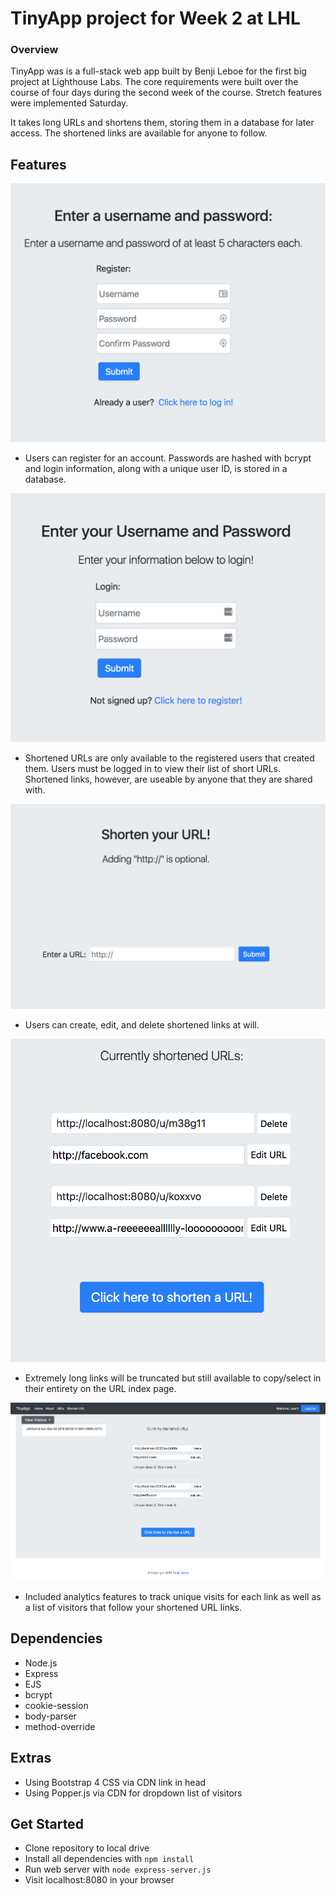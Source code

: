 # TinyApp project for Week 2 at LHL

### Overview

TinyApp was is a full-stack web app built by Benji Leboe for the first big project at Lighthouse Labs. The core requirements were built over the course of four days during the second week of the course. Stretch features were implemented Saturday.

It takes long URLs and shortens them, storing them in a database for later access. The shortened links are available for anyone to follow. 


## Features

![registerpage](./screengrabs/register.png)

- Users can register for an account. Passwords are hashed with bcrypt and login information, along with a unique user ID, is stored in a database.

![loginpage](./screengrabs/login.png)

- Shortened URLs are only available to the registered users that created them. Users must be logged in to view their list of short URLs. Shortened links, however, are useable by anyone that they are shared with.

![shortener](./screengrabs/shortener.png)

- Users can create, edit, and delete shortened links at will.

![index](./screengrabs/index.png)

- Extremely long links will be truncated but still available to copy/select in their entirety on the URL index page.

![mainindex](./screengrabs/newURLindex.png)

- Included analytics features to track unique visits for each link as well as a list of visitors that follow your shortened URL links.

## Dependencies

- Node.js
- Express
- EJS
- bcrypt
- cookie-session
- body-parser
- method-override

## Extras

- Using Bootstrap 4 CSS via CDN link in head
- Using Popper.js via CDN for dropdown list of visitors

## Get Started

- Clone repository to local drive
- Install all dependencies with `npm install`
- Run web server with `node express-server.js`
- Visit localhost:8080 in your browser
